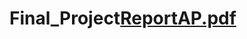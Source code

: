 # Final_Project[ReportAP.pdf](https://github.com/LyailyaDzhumagulova-BDA-2103/Final_Project/files/10774445/ReportAP.pdf)
